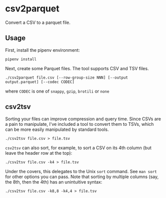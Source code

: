 # csv2parquet

Convert a CSV to a parquet file.

## Usage

First, install the pipenv environment:
```
pipenv install
```

Next, create some Parquet files. The tool supports CSV and TSV files.

```
./csv2parquet file.csv [--row-group-size NNN] [--output output.parquet] [--codec CODEC]
```

where `CODEC` is one of `snappy`, `gzip`, `brotili` or `none`

## csv2tsv

Sorting your files can improve compression and query time. Since CSVs are a pain
to manipulate, I've included a tool to convert them to TSVs, which can be more
easily manipulated by standard tools.

```
./csv2tsv file.csv > file.tsv
```

`csv2tsv` can also sort, for example, to sort a CSV on its 4th column (but leave
the header row at the top):

```
./csv2tsv file.csv -k4 > file.tsv
```

Under the covers, this delegates to the Unix `sort` command. See `man sort` for other options you can pass.
Note that sorting by multiple columns (say, the 8th, then the 4th) has an unintuitive syntax:

```
./csv2tsv file.csv -k8,8 -k4,4 > file.tsv
```
